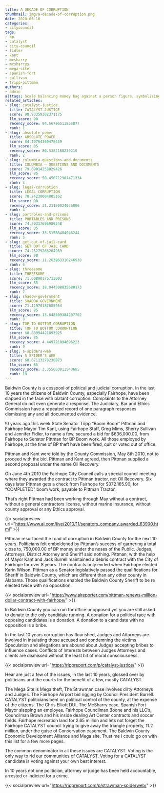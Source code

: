 ```yaml
---
title: A DECADE OF CORRUPTION
thumbnail: img/a-decade-of-corruption.png
date: 2020-06-10
categories:
- citycouncil
tags:
- bp
- catalyst
- city-council
- fidler
- kant
- mcsharry
- mcsharrys
- mega-site
- spanish-fort
- sullivan
- tripp-pittman
authors:
- admin
alttags: Scale balancing money bag against a person figure, symbolizing alleged corruption and imbalance in Baldwin County politics
related_articles:
- slug: catalyst-justice
  title: CATALYST JUSTICE
  score: 90.93359302371175
  llm_score: 90
  recency_score: 94.66796511855877
  rank: 1
- slug: absolute-power
  title: ABSOLUTE POWER
  score: 84.10764360478439
  llm_score: 85
  recency_score: 80.5382180239219
  rank: 2
- slug: columbia-questions-and-documents
  title: COLUMBIA — QUESTIONS AND DOCUMENTS
  score: 79.69014258029426
  llm_score: 85
  recency_score: 58.450712901471334
  rank: 3
- slug: legal-corruption
  title: LEGAL CORRUPTION
  score: 78.24230004805162
  llm_score: 90
  recency_score: 31.21150024025806
  rank: 4
- slug: portables-and-prisons
  title: PORTABLES AND PRISONS
  score: 74.70317696989248
  llm_score: 85
  recency_score: 33.51588484946244
  rank: 5
- slug: get-out-of-jail-card
  title: GET OUT OF JAIL CARD
  score: 74.25279266204939
  llm_score: 90
  recency_score: 11.263963310246938
  rank: 6
- slug: threesome
  title: THREESOME
  score: 71.60890176713603
  llm_score: 85
  recency_score: 18.044508835680173
  rank: 7
- slug: shadow-government
  title: SHADOW GOVERNMENT
  score: 71.12970187685954
  llm_score: 85
  recency_score: 15.648509384297702
  rank: 8
- slug: TOP-TO-BOTTOM-CORRUPTION
  title: TOP TO BOTTOM CORRUPTION
  score: 68.88994421893925
  llm_score: 85
  recency_score: 4.449721094696223
  rank: 9
- slug: a-spiders-web
  title: A SPIDER’S WEB
  score: 68.67113278230873
  llm_score: 85
  recency_score: 3.355663911543685
  rank: 10
---
```

Baldwin County is a cesspool of political and judicial corruption. In the last 10 years the citizens of Baldwin County, especially Fairhope, have been slapped in the face with blatant corruption. Complaints to the Attorney General do not even generate a response. The Judiciary, Bar and Ethics Commission have a repeated record of one paragraph responses dismissing any and all documented evidence.

!0 years ago this week State Senator Tripp “Boom Boom” Pittman and Fairhope Mayor Tim Kant, using Fairhope Staff, Greg Mims, Sherry Sullivan and Jennifer Fidler, to name a few, secured a bid for $636,000.00, from Fairhope to Senator Pittman for BP Boom work. All those employed by Fairhope, at the time of BP theft have been fired, quit or voted out of office.

Pittman and Kant were told by the County Commission, May 8th 2010, not to proceed with the bid. Pittman and Kant agreed, then Pittman supplied a second proposal under the name Oil Recovery.

On June 4th 2010 the Fairhope City Council calls a special council meeting where they awarded the contract to Pittman tractor, not Oil Recovery. Six days later Pittman gets a check from Fairhope for $372.165.90, for “COMPLETED” boom work, payable to Pittman Tractor.

That’s right Pittman had been working through May without a contract, without a general contractors license, without marine insurance, without county approval or any Ethics approval.

{{< socialpreview url="https://www.al.com/live/2010/11/senators_company_awarded_63900.html" >}}

Pittman resurfaced the road of corruption in Baldwin County for the next 10 years. Politicians felt emboldened by Pittman’s success of garnering a total close to, 750,000.00 of BP money under the noses of the Public. Judges, Attorneys, District Attorney and Sheriff said nothing. Pittman, with the help of Mayor Kant and Jack Burrell maintained a debris contract with the City of Fairhope for over 8 years. The contracts only ended when Fairhope elected Karin Wilson. Pittman as a Senator legislatively passed the qualifications for Sheriff in Baldwin County, which are different than any other county in Alabama. Those qualifications enabled the Baldwin County Sheriff to be re elected twice with no opposition.

{{< socialpreview url="https://www.alreporter.com/pittman-renews-million-dollar-contract-with-fairhope/" >}}

In Baldwin County you can run for office unopposed yet you are still asked to donate to the only candidate running. A donation for a political race with opposing candidates is a donation. A donation to a candidate with no opposition is a bribe.

In the last 10 years corruption has flourished, Judges and Attorneys are involved in insulating those accused and condemning the victims. Speculation and allegations are abound about Judges accepting bribes to influence cases. Conflicts of Interests between Judges Attorneys and clients are dismissed without the least bit of moral consciousness.

{{< socialpreview url="https://rippreport.com/p/catalyst-justice/" >}}

Hear are just a few of the issues, in the last 10 years, glossed over by politicians and the courts for the benefit of a few, mostly CATALYST.

The Mega Site is Mega theft, The Strawman case involves dirty Attorneys and Judges. The Fairhope Airport bid rigging by Council President Burrell. CATALYST politicians bent on political control of the county, at the expense of the citizens. The Chris Elliott DUI, The McSharry case, Spanish Fort Mayor slapping an employee. Fairhope Councilman Boone and his LLC’s, Councilman Brown and his inside dealing Art Center contracts and soccer fields. Fairhope recreation land for 2.65 million and lets not forget the Fairhope CATALYST council trying to give away the triangle property, 11.2 million, under the guise of Conservation easement. The Baldwin County Economic Development Alliance and Mega site. Trust me I could go on with this list for a few more pages.

The common denominator in all these issues are CATALYST. Voting is the only way to rid our communities of CATALYST. Voting for a CATALYST candidate is voting against your own best interest.

In 10 years not one politician, attorney or judge has been held accountable, arrested or indicted for a crime.

{{< socialpreview url="https://rippreport.com/p/strawman-spiderweb/" >}}
